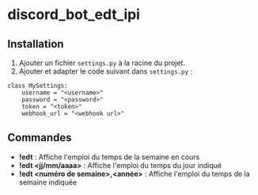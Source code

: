 # discord_bot_edt_ipi

## Installation

1. Ajouter un fichier `settings.py` à la racine du projet.
2. Ajouter et adapter le code suivant dans `settings.py` :

```
class MySettings:
    username = "<username>"
    password = "<password>"
    token = "<token>"
    webhook_url = "<webhook url>"
```

## Commandes

- **!edt** : Affiche l'emploi du temps de la semaine en cours
- **!edt \<jj/mm/aaaa>** : Affiche l'emploi du temps du jour indiqué
- **!edt \<numéro de semaine>,\<année>** : Affiche l'emploi du temps de la semaine indiquée
